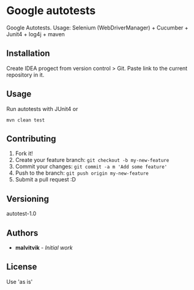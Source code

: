 # Google autotests

Google Autotests. Usage: Selenium (WebDriverManager) + Cucumber + Junit4 + log4j + maven 

## Installation

Create IDEA progect from version control > Git. Paste link to the current repository in it.

## Usage

Run autotests with JUnit4 or 

```
mvn clean test
```

## Contributing

1. Fork it!
2. Create your feature branch: `git checkout -b my-new-feature`
3. Commit your changes: `git commit -a m 'Add some feature'`
4. Push to the branch: `git push origin my-new-feature`
5. Submit a pull request :D


## Versioning
autotest-1.0

## Authors

* **malvitvik** - *Initial work*


## License

Use 'as is'